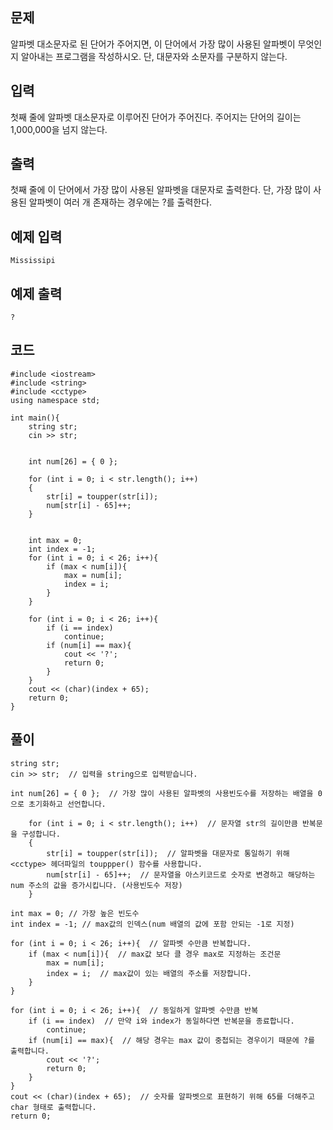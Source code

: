 ## 문제 
알파벳 대소문자로 된 단어가 주어지면, 이 단어에서 가장 많이 사용된 알파벳이 무엇인지 알아내는 프로그램을 작성하시오. 단, 대문자와 소문자를 구분하지 않는다.
## 입력
첫째 줄에 알파벳 대소문자로 이루어진 단어가 주어진다. 주어지는 단어의 길이는 1,000,000을 넘지 않는다.


## 출력
첫째 줄에 이 단어에서 가장 많이 사용된 알파벳을 대문자로 출력한다. 단, 가장 많이 사용된 알파벳이 여러 개 존재하는 경우에는 ?를 출력한다.


## 예제 입력 
```
Mississipi
```

## 예제 출력  
```
?
```
## 코드
```
#include <iostream>
#include <string>
#include <cctype>
using namespace std;

int main(){
	string str;
	cin >> str;


	int num[26] = { 0 };

	for (int i = 0; i < str.length(); i++)
	{
		str[i] = toupper(str[i]); 
		num[str[i] - 65]++; 
	}


	int max = 0; 
  	int index = -1; 
  	for (int i = 0; i < 26; i++){
		if (max < num[i]){
			max = num[i];
			index = i;
		}
	}

  	for (int i = 0; i < 26; i++){
		if (i == index)
			continue;
		if (num[i] == max){
			cout << '?';
			return 0;
		}
	}
	cout << (char)(index + 65);
	return 0;
}
```
## 풀이
```
string str;
cin >> str;  // 입력을 string으로 입력받습니다.

int num[26] = { 0 };  // 가장 많이 사용된 알파벳의 사용빈도수를 저장하는 배열을 0으로 초기화하고 선언합니다.
```
```
	for (int i = 0; i < str.length(); i++)  // 문자열 str의 길이만큼 반복문을 구성합니다.
	{
		str[i] = toupper(str[i]);  // 알파벳을 대문자로 통일하기 위해 <cctype> 헤더파일의 touppper() 함수를 사용합니다.
		num[str[i] - 65]++;  // 문자열을 아스키코드로 숫자로 변경하고 해당하는 num 주소의 값을 증가시킵니다. (사용빈도수 저장)
	}
```
```
int max = 0; // 가장 높은 빈도수
int index = -1; // max값의 인덱스(num 배열의 값에 포함 안되는 -1로 지정)

for (int i = 0; i < 26; i++){  // 알파벳 수만큼 반복합니다.
	if (max < num[i]){  // max값 보다 클 경우 max로 지정하는 조건문
		max = num[i];
		index = i;  // max값이 있는 배열의 주소를 저장합니다.
	}
}
```
```
for (int i = 0; i < 26; i++){  // 동일하게 알파벳 수만큼 반복
	if (i == index)  // 만약 i와 index가 동일하다면 반복문을 종료합니다.
		continue;
	if (num[i] == max){  // 해당 경우는 max 값이 중첩되는 경우이기 때문에 ?를 출력합니다.
		cout << '?';
		return 0;
	}
}
cout << (char)(index + 65);  // 숫자를 알파벳으로 표현하기 위해 65를 더해주고 char 형태로 출력합니다.
return 0;

